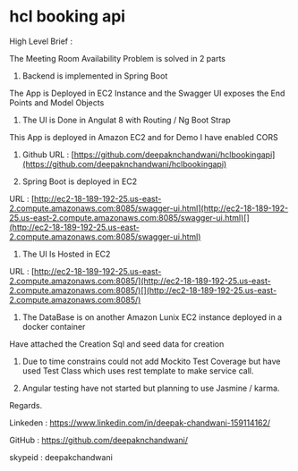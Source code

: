 # hcl booking api
High Level Brief :

The Meeting Room Availability Problem is solved in 2 parts

1. Backend is implemented in Spring Boot

The App is Deployed in EC2 Instance and the Swagger UI exposes the End Points and Model Objects

1. The UI is Done in Angulat 8 with Routing / Ng Boot Strap

This App is deployed in Amazon EC2 and for Demo I have enabled CORS

1. Github URL : [https://github.com/deepaknchandwani/hclbookingapi](https://github.com/deepaknchandwani/hclbookingapi)

1. Spring Boot is deployed in EC2

 URL : [http://ec2-18-189-192-25.us-east-2.compute.amazonaws.com:8085/swagger-ui.html](http://ec2-18-189-192-25.us-east-2.compute.amazonaws.com:8085/swagger-ui.html)[](http://ec2-18-189-192-25.us-east-2.compute.amazonaws.com:8085/swagger-ui.html)

 

1. The UI Is Hosted in EC2

 URL : [http://ec2-18-189-192-25.us-east-2.compute.amazonaws.com:8085/](http://ec2-18-189-192-25.us-east-2.compute.amazonaws.com:8085/)[](http://ec2-18-189-192-25.us-east-2.compute.amazonaws.com:8085/)

1. The DataBase is on another Amazon Lunix EC2 instance deployed in a docker container

Have attached the Creation Sql and seed data for creation

1. Due to time constrains could not add Mockito Test Coverage but have used Test Class which uses rest template to make service call.

1. Angular testing have not started but planning to use Jasmine / karma.

Regards.

Linkeden : https://www.linkedin.com/in/deepak-chandwani-159114162/

GitHub   : https://github.com/deepaknchandwani/

skypeid  : deepakchandwani
